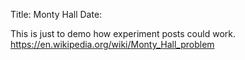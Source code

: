 Title: Monty Hall
Date:

This is just to demo how experiment posts could work.
<https://en.wikipedia.org/wiki/Monty_Hall_problem>
